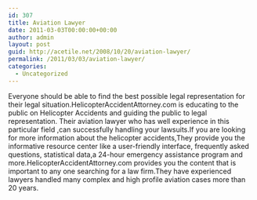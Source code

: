 ```yaml
---
id: 307
title: Aviation Lawyer
date: 2011-03-03T00:00:00+00:00
author: admin
layout: post
guid: http://acetile.net/2008/10/20/aviation-lawyer/
permalink: /2011/03/03/aviation-lawyer/
categories:
  - Uncategorized
---
```

Everyone should be able to find the best possible legal representation for their legal situation.HelicopterAccidentAttorney.com is educating to the public on Helicopter Accidents and guiding the public to legal representation. Their aviation lawyer who has well experience in this particular field ,can successfully handling your lawsuits.If you are looking for more information about the helicopter accidents,They provide you the informative resource center like a user-friendly interface, frequently asked questions, statistical data,a 24-hour emergency assistance program and more.HelicopterAccidentAttorney.com provides you the content that is important to any one searching for a law firm.They have experienced lawyers handled many complex and high profile aviation cases more than 20 years.